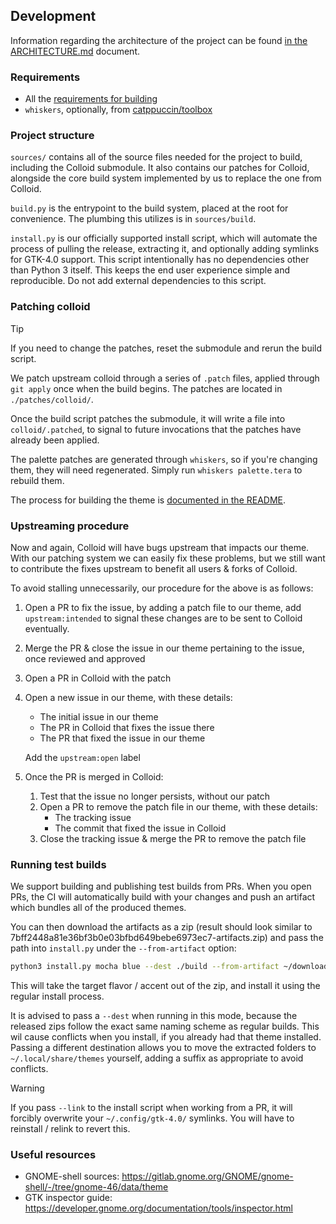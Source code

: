 ## Development

Information regarding the architecture of the project can be found [in the ARCHITECTURE.md](./ARCHITECTURE.md) document.

### Requirements
- All the [requirements for building](#building)
- `whiskers`, optionally, from [catppuccin/toolbox](https://github.com/catppuccin/toolbox/tree/main/whiskers#installation)

### Project structure

`sources/` contains all of the source files needed for the project to build, including the Colloid submodule. 
It also contains our patches for Colloid, alongside the core build system implemented by us to replace the one from Colloid.

`build.py` is the entrypoint to the build system, placed at the root for convenience. The plumbing this utilizes is in
`sources/build`.

`install.py` is our officially supported install script, which will automate the process of pulling the release, extracting it,
and optionally adding symlinks for GTK-4.0 support. This script intentionally has no dependencies other than Python 3 itself.
This keeps the end user experience simple and reproducible. Do not add external dependencies to this script.

### Patching colloid
> [!TIP]
> If you need to change the patches, reset the submodule and rerun the build script.

We patch upstream colloid through a series of `.patch` files, applied through `git apply` once when the build begins.
The patches are located in `./patches/colloid/`. 

Once the build script patches the submodule, it will write a file into
`colloid/.patched`, to signal to future invocations that the patches have already been applied.

The palette patches are generated through `whiskers`,
so if you're changing them, they will need regenerated. Simply run `whiskers palette.tera` to rebuild them.

The process for building the theme is [documented in the README](./README.md#building).

### Upstreaming procedure

Now and again, Colloid will have bugs upstream that impacts our theme. With our patching system we can easily fix these problems,
but we still want to contribute the fixes upstream to benefit all users & forks of Colloid.

To avoid stalling unnecessarily, our procedure for the above is as follows:
1) Open a PR to fix the issue, by adding a patch file to our theme, add `upstream:intended` 
to signal these changes are to be sent to Colloid eventually.
2) Merge the PR & close the issue in our theme pertaining to the issue, once reviewed and approved
3) Open a PR in Colloid with the patch
4) Open a new issue in our theme, with these details:
    - The initial issue in our theme 
    - The PR in Colloid that fixes the issue there
    - The PR that fixed the issue in our theme

    Add the `upstream:open` label
5) Once the PR is merged in Colloid:
    1) Test that the issue no longer persists, without our patch
    2) Open a PR to remove the patch file in our theme, with these details:
        - The tracking issue
        - The commit that fixed the issue in Colloid
    3) Close the tracking issue & merge the PR to remove the patch file
  

### Running test builds
We support building and publishing test builds from PRs. When you open PRs, the CI will automatically build with your changes and push an artifact
which bundles all of the produced themes.

You can then download the artifacts as a zip (result should look similar to 7bff2448a81e36bf3b0e03bfbd649bebe6973ec7-artifacts.zip) and
pass the path into `install.py` under the `--from-artifact` option:
```bash
python3 install.py mocha blue --dest ./build --from-artifact ~/downloads/7bff2448a81e36bf3b0e03bfbd649bebe6973ec7-artifacts.zip
```

This will take the target flavor / accent out of the zip, and install it using the regular install process. 

It is advised to pass a `--dest` when running in this mode, because the released zips follow the exact same naming scheme as regular builds.
This wil cause conflicts when you install, if you already had that theme installed. Passing a different destination allows you to move the 
extracted folders to `~/.local/share/themes` yourself, adding a suffix as appropriate to avoid conflicts.

> [!WARNING]
> If you pass `--link` to the install script when working from a PR, it will forcibly overwrite your `~/.config/gtk-4.0/` symlinks.
> You will have to reinstall / relink to revert this.

### Useful resources
- GNOME-shell sources: https://gitlab.gnome.org/GNOME/gnome-shell/-/tree/gnome-46/data/theme
- GTK inspector guide: https://developer.gnome.org/documentation/tools/inspector.html
